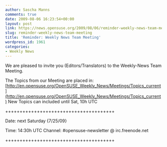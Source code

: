 ```yaml
---
author: Sascha Manns
comments: true
date: 2009-08-06 16:23:54+00:00
layout: post
link: https://news.opensuse.org/2009/08/06/reminder-weekly-news-team-meeting/
slug: reminder-weekly-news-team-meeting
title: 'Reminder: Weekly News Team Meeting'
wordpress_id: 1961
categories:
- Weekly News
---
```


We are pleased to invite you (Editors/Translators) to the Weekly-News Team Meeting.




The Topics from our Meeting are placed in: [http://en.opensuse.org/OpenSUSE_Weekly_News/Meetings/Topics_current](http://en.opensuse.org/OpenSUSE_Weekly_News/Meetings/Topics_current) New Topics can included until Sat, 10h UTC







++++++++++++++++++++++++++++++++++++++




Date: next Saturday {7/25/09}





Time: 14:30h UTC
Channel: #opensuse-newsletter @ irc.freenode.net


++++++++++++++++++++++++++++++++++++++
